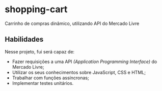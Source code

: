 # shopping-cart
Carrinho de compras dinâmico, utilizando API do Mercado Livre

## Habilidades

Nesse projeto, fui será capaz de:

- Fazer requisições a uma API *(Application Programming Interface)* do Mercado Livre;
- Utilizar os seus conhecimentos sobre JavaScript, CSS e HTML;
- Trabalhar com funções assíncronas;
- Implementar testes unitários.
